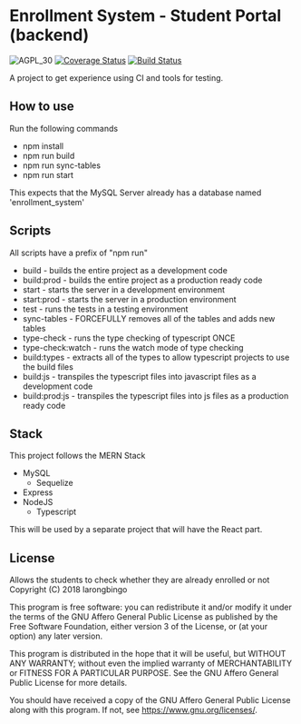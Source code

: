 # Enrollment System - Student Portal (backend)

![AGPL_30](https://img.shields.io/badge/License-AGPL--3.0-lightgrey.svg)
[![Coverage Status](https://coveralls.io/repos/github/larongbingo/enrollment_system_backend_lel/badge.svg?branch=master)](https://coveralls.io/github/larongbingo/enrollment_system_backend_lel?branch=master)
[![Build Status](https://travis-ci.com/larongbingo/enrollment_system_backend_lel.svg?branch=master)](https://travis-ci.com/larongbingo/enrollment_system_backend_lel)

A project to get experience using CI and tools for testing.

## How to use
Run the following commands
  - npm install
  - npm run build
  - npm run sync-tables
  - npm run start

This expects that the MySQL Server already has a database named 'enrollment_system'

## Scripts
All scripts have a prefix of "npm run"
  - build - builds the entire project as a development code
  - build:prod - builds the entire project as a production ready code 
  - start - starts the server in a development environment
  - start:prod - starts the server in a production environment
  - test - runs the tests in a testing environment
  - sync-tables - FORCEFULLY removes all of the tables and adds new tables
  - type-check - runs the type checking of typescript ONCE
  - type-check:watch - runs the watch mode of type checking
  - build:types - extracts all of the types to allow typescript projects to use the build files
  - build:js - transpiles the typescript files into javascript files as a development code
  - build:prod:js - transpiles the typescript files into js files as a production ready code

## Stack
This project follows the MERN Stack
  - MySQL
    - Sequelize
  - Express
  - NodeJS
    - Typescript

This will be used by a separate project that will have the React part.

## License
  Allows the students to check whether they are already enrolled or not
  Copyright (C) 2018  larongbingo

  This program is free software: you can redistribute it and/or modify
  it under the terms of the GNU Affero General Public License as published by
  the Free Software Foundation, either version 3 of the License, or
  (at your option) any later version.

  This program is distributed in the hope that it will be useful,
  but WITHOUT ANY WARRANTY; without even the implied warranty of
  MERCHANTABILITY or FITNESS FOR A PARTICULAR PURPOSE.  See the
  GNU Affero General Public License for more details.

  You should have received a copy of the GNU Affero General Public License
  along with this program.  If not, see <https://www.gnu.org/licenses/>.